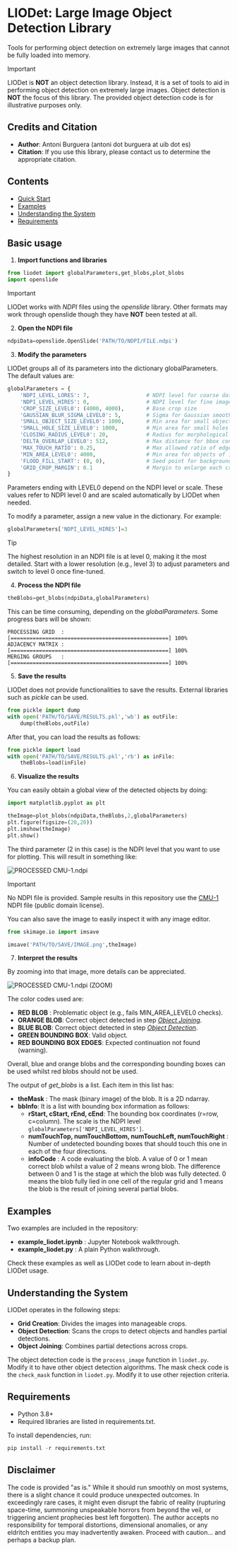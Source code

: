 # LIODet: Large Image Object Detection Library

Tools for performing object detection on extremely large images that cannot be fully loaded into memory.

> [!IMPORTANT]
> LIODet is **NOT** an object detection library. Instead, it is a set of tools to aid in performing object detection on extremely large images. Object detection is **NOT** the focus of this library. The provided object detection code is for illustrative purposes only.

## Credits and Citation

- **Author**: Antoni Burguera (antoni dot burguera at uib dot es)
- **Citation**: If you use this library, please contact us to determine the appropriate citation.

## Contents

- [Quick Start](#quick-start)
- [Examples](#examples)
- [Understanding the System](#understanding-the-system)
- [Requirements](#requirements)

## Basic usage

1. **Import functions and libraries**

```python
from liodet import globalParameters,get_blobs,plot_blobs
import openslide

```

> [!IMPORTANT] 
> LIODet works with *NDPI* files using the *openslide* library. Other formats may work through openslide though they have **NOT** been tested at all.

2. **Open the NDPI file**

```python
ndpiData=openslide.OpenSlide('PATH/TO/NDPI/FILE.ndpi')
```

3. **Modify the parameters**

LIODet groups all of its parameters into the dictionary globalParameters. The default values are:

```python
globalParameters = {
    'NDPI_LEVEL_LORES': 7,                  # NDPI level for coarse data check
    'NDPI_LEVEL_HIRES': 0,                  # NDPI level for fine image proc.
    'CROP_SIZE_LEVEL0': (4000, 4000),       # Base crop size
    'GAUSSIAN_BLUR_SIGMA_LEVEL0': 5,        # Sigma for Gaussian smoothing
    'SMALL_OBJECT_SIZE_LEVEL0': 1000,       # Min area for small objects
    'SMALL_HOLE_SIZE_LEVEL0': 1000,         # Min area for small holes
    'CLOSING_RADIUS_LEVEL0': 20,            # Radius for morphological closing
    'DELTA_OVERLAP_LEVEL0': 512,            # Max distance for bbox contiguity
    'MAX_TOUCH_RATIO': 0.25,                # Max allowed ratio of edge pixels
    'MIN_AREA_LEVEL0': 4000,                # Min area for objects of interest
    'FLOOD_FILL_START': (0, 0),             # Seed point for background fill
    'GRID_CROP_MARGIN': 0.1                 # Margin to enlarge each crop area
}

```

Parameters ending with LEVEL0 depend on the NDPI level or scale. These values refer to NDPI level 0 and are scaled automatically by LIODet when needed.

To modify a parameter, assign a new value in the dictionary. For example:

```python
globalParameters['NDPI_LEVEL_HIRES']=3
```

> [!TIP] 
> The highest resolution in an NDPI file is at level 0, making it the most detailed. Start with a lower resolution (e.g., level 3) to adjust parameters and switch to level 0 once fine-tuned.

4. **Process the NDPI file**

```python
theBlobs=get_blobs(ndpiData,globalParameters)
```

This can be time consuming, depending on the *globalParameters*. Some progress bars will be shown:

```
PROCESSING GRID  : [==================================================] 100%
ADJACENCY MATRIX : [==================================================] 100%
MERGING GROUPS   : [==================================================] 100%
```

5. **Save the results**

LIODet does not provide functionalities to save the results. External libraries such as *pickle* can be used.

```python
from pickle import dump
with open('PATH/TO/SAVE/RESULTS.pkl','wb') as outFile:
    dump(theBlobs,outFile)
```

After that, you can load the results as follows:

```python
from pickle import load
with open('PATH/TO/SAVE/RESULTS.pkl','rb') as inFile:
    theBlobs=load(inFile)
```

6. **Visualize the results**

You can easily obtain a global view of the detected objects by doing:

```python
import matplotlib.pyplot as plt

theImage=plot_blobs(ndpiData,theBlobs,2,globalParameters)
plt.figure(figsize=(20,20))
plt.imshow(theImage)
plt.show()
```

The third parameter (2 in this case) is the NDPI level that you want to use for plotting. This will result in something like:

![PROCESSED CMU-1.ndpi](IMG/SAMPLE1.png)

> [!IMPORTANT]
> No NDPI file is provided. Sample results in this repository use the [CMU-1](https://cytomine.com/collection/cmu-1/cmu-1-ndpi) NDPI file (public domain license).

You can also save the image to easily inspect it with any image editor.

```python
from skimage.io import imsave

imsave('PATH/TO/SAVE/IMAGE.png',theImage)
```

7. **Interpret the results**

By zooming into that image, more details can be appreciated.

![PROCESSED CMU-1.ndpi (ZOOM)](IMG/SAMPLE1_DETAIL.png)

The color codes used are:

* **RED BLOB** : Problematic object (e.g., fails MIN_AREA_LEVEL0 checks).
* **ORANGE BLOB**: Correct object detected in step [*Object Joining*](#understanding-the-system).
* **BLUE BLOB**: Correct object detected in step [*Object Detection*](#understanding-the-system).
* **GREEN BOUNDING BOX**: Valid object.
* **RED BOUNDING BOX EDGES**: Expected continuation not found (warning).

Overall, blue and orange blobs and the corresponding bounding boxes can be used whilst red blobs should not be used.

The output of *get_blobs* is a list. Each item in this list has:

* **theMask** : The mask (binary image) of the blob. It is a 2D ndarray.
* **bbInfo**: It is a list with bounding box information as follows:
    * **rStart, cStart, rEnd, cEnd**: The bounding box coordinates (r=row, c=column). The scale is the NDPI level `globalParameters['NDPI_LEVEL_HIRES']`.
    * **numTouchTop, numTouchBottom, numTouchLeft, numTouchRight** : Number of undetected bounding boxes that should touch this one in each of the four directions.
    * **infoCode** : A code evaluating the blob. A value of 0 or 1 mean correct blob whilst a value of 2 means wrong blob. The difference between 0 and 1 is the stage at which the blob was fully detected. 0 means the blob fully lied in one cell of the regular grid and 1 means the blob is the result of joining several partial blobs.

## Examples

Two examples are included in the repository:

* **example_liodet.ipynb** : Jupyter Notebook walkthrough.
* **example_liodet.py** : A plain Python walkthrough.

Check these examples as well as LIODet code to learn about in-depth LIODet usage.

## Understanding the System

LIODet operates in the following steps:

* **Grid Creation**: Divides the images into manageable crops.
* **Object Detection**: Scans the crops to detect objects and handles partial detections.
* **Object Joining**: Combines partial detections across crops.

The object detection code is the `process_image` function in `liodet.py`. Modify it to have other object detection algorithms. The mask check code is the `check_mask` function in `liodet.py`. Modify it to use other rejection criteria.

## Requirements

* Python 3.8+
* Required libraries are listed in requirements.txt.

To install dependencies, run:

```python
pip install -r requirements.txt
```

## Disclaimer
The code is provided "as is." While it should run smoothly on most systems, there is a slight chance it could produce unexpected outcomes. In exceedingly rare cases, it might even disrupt the fabric of reality (rupturing space-time, summoning unspeakable horrors from beyond the veil, or triggering ancient prophecies best left forgotten). The author accepts no responsibility for temporal distortions, dimensional anomalies, or any eldritch entities you may inadvertently awaken. Proceed with caution... and perhaps a backup plan.